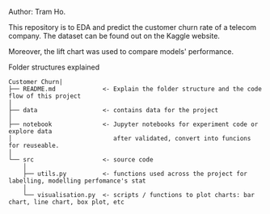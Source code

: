 Author: Tram Ho.

This repository is to EDA and predict the customer churn rate of a telecom company. The dataset can be found out on the Kaggle website.

Moreover, the lift chart was used to compare models' performance.

Folder structures explained

```
Customer Churn|
├── README.md             <- Explain the folder structure and the code flow of this project
│
├── data                  <- contains data for the project
│
├── notebook              <- Jupyter notebooks for experiment code or explore data 
│                            after validated, convert into funcions for reuseable.
│
└── src                   <- source code
    │
    ├── utils.py          <- functions used across the project for labelling, modelling perfomance's stat
    │
    └── visualisation.py  <- scripts / functions to plot charts: bar chart, line chart, box plot, etc
```
